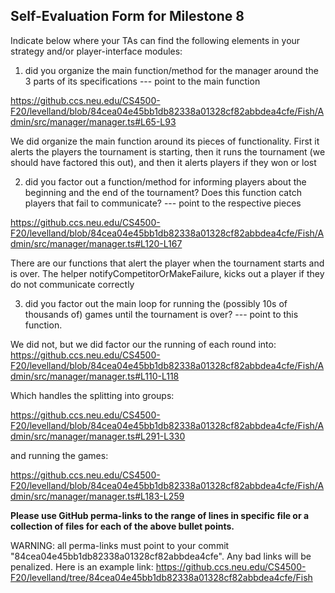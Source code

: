 ## Self-Evaluation Form for Milestone 8

Indicate below where your TAs can find the following elements in your strategy and/or player-interface modules:

1. did you organize the main function/method for the manager around
   the 3 parts of its specifications --- point to the main function

https://github.ccs.neu.edu/CS4500-F20/levelland/blob/84cea04e45bb1db82338a01328cf82abbdea4cfe/Fish/Admin/src/manager/manager.ts#L65-L93

We did organize the main function around its pieces of functionality. First it alerts the players the tournament is starting, then it runs the tournament
(we should have factored this out), and then it alerts players if they won or lost

2. did you factor out a function/method for informing players about
   the beginning and the end of the tournament? Does this function catch
   players that fail to communicate? --- point to the respective pieces

https://github.ccs.neu.edu/CS4500-F20/levelland/blob/84cea04e45bb1db82338a01328cf82abbdea4cfe/Fish/Admin/src/manager/manager.ts#L120-L167

There are our functions that alert the player when the tournament starts and is over. The helper notifyCompetitorOrMakeFailure, kicks out a player if they do not communicate correctly

3. did you factor out the main loop for running the (possibly 10s of
   thousands of) games until the tournament is over? --- point to this
   function.

We did not, but we did factor our the running of each round into:
https://github.ccs.neu.edu/CS4500-F20/levelland/blob/84cea04e45bb1db82338a01328cf82abbdea4cfe/Fish/Admin/src/manager/manager.ts#L110-L118

Which handles the splitting into groups:

https://github.ccs.neu.edu/CS4500-F20/levelland/blob/84cea04e45bb1db82338a01328cf82abbdea4cfe/Fish/Admin/src/manager/manager.ts#L291-L330

and running the games:

https://github.ccs.neu.edu/CS4500-F20/levelland/blob/84cea04e45bb1db82338a01328cf82abbdea4cfe/Fish/Admin/src/manager/manager.ts#L183-L259

**Please use GitHub perma-links to the range of lines in specific
file or a collection of files for each of the above bullet points.**

WARNING: all perma-links must point to your commit "84cea04e45bb1db82338a01328cf82abbdea4cfe".
Any bad links will be penalized.
Here is an example link:
<https://github.ccs.neu.edu/CS4500-F20/levelland/tree/84cea04e45bb1db82338a01328cf82abbdea4cfe/Fish>
